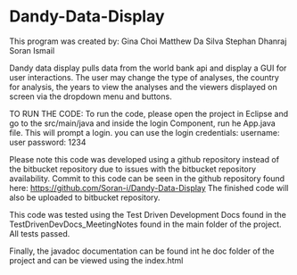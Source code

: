 # Dandy-Data-Display
This program was created by: 
Gina Choi
Matthew Da Silva
Stephan Dhanraj
Soran Ismail

Dandy data display pulls data from the world bank api and display a GUI for user interactions. The user may change the type of analyses, the country for analysis, the years to view the analyses and the viewers displayed on screen via the dropdown menu and buttons. 

TO RUN THE CODE: 
To run the code, please open the project in Eclipse and go to the src/main/java and inside the login Component, run he App.java file. This will prompt a login. you can use the login credentials: 
username: user
password: 1234

Please note this code was developed using a github repository instead of the bitbucket repository due to issues with the bitbucket repository availability. Commit to this code can be seen in the github repository found here: 
https://github.com/Soran-i/Dandy-Data-Display
The finished code will also be uploaded to bitbucket repository. 

This code was tested using the Test Driven Development Docs found in the TestDrivenDevDocs_MeetingNotes found in the main folder of the project. All tests passed. 

Finally, the javadoc documentation can be found int he doc folder of the project and can be viewed using the index.html


